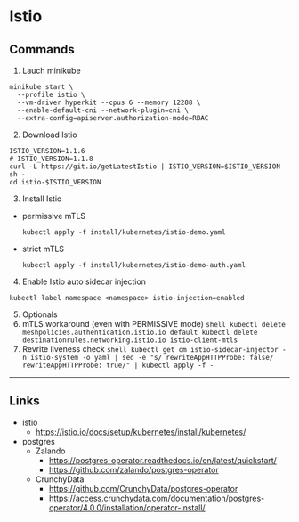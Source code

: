 
# Istio

## Commands
1. Lauch minikube
  ```shell
  minikube start \
    --profile istio \
    --vm-driver hyperkit --cpus 6 --memory 12288 \
    --enable-default-cni --network-plugin=cni \
    --extra-config=apiserver.authorization-mode=RBAC
  ```

2. Download Istio
  ```shell
  ISTIO_VERSION=1.1.6
  # ISTIO_VERSION=1.1.8
  curl -L https://git.io/getLatestIstio | ISTIO_VERSION=$ISTIO_VERSION sh -
  cd istio-$ISTIO_VERSION
  ```

3. Install Istio
  * permissive mTLS
    ```shell
    kubectl apply -f install/kubernetes/istio-demo.yaml
    ```
  * strict mTLS
    ```shell
    kubectl apply -f install/kubernetes/istio-demo-auth.yaml
    ```

4. Enable Istio auto sidecar injection
  ```shell
  kubectl label namespace <namespace> istio-injection=enabled
  ```

5. Optionals
  1. mTLS workaround (even with PERMISSIVE mode)
    ```shell
    kubectl delete meshpolicies.authentication.istio.io default
    kubectl delete destinationrules.networking.istio.io istio-client-mtls
    ```
  2. Revrite liveness check
    ```shell
    kubectl get cm istio-sidecar-injector -n istio-system -o yaml | sed -e "s/ rewriteAppHTTPProbe: false/ rewriteAppHTTPProbe: true/" | kubectl apply -f -
    ```

---

## Links
* istio
  * https://istio.io/docs/setup/kubernetes/install/kubernetes/
* postgres
  * Zalando
    * https://postgres-operator.readthedocs.io/en/latest/quickstart/
    * https://github.com/zalando/postgres-operator
  * CrunchyData
    * https://github.com/CrunchyData/postgres-operator
    * https://access.crunchydata.com/documentation/postgres-operator/4.0.0/installation/operator-install/
